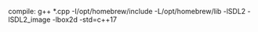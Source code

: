 compile: g++ *.cpp -I/opt/homebrew/include -L/opt/homebrew/lib -lSDL2 -lSDL2_image -lbox2d -std=c++17

